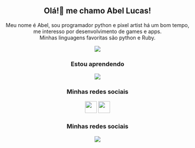 <!--
**abelarduu/abelarduu** is a ✨ _special_ ✨ repository because its `README.md` (this file) appears on your GitHub profile.
#Olá, me chamo SeuNomeAqui !
Here are some ideas to get you started:

- 🔭 I’m currently working on ...
- 🌱 I’m currently learning ...
- 👯 I’m looking to collaborate on ...
- 🤔 I’m looking for help with ...
- 💬 Ask me about ...
- 📫 How to reach me: ...
- 😄 Pronouns: ...
- ⚡ Fun fact: ...
-->



<h2 align="center">Olá!👋 me chamo Abel Lucas!</h2>
<div align="center">
    <p>  
        Meu nome é Abel, sou programador python e pixel artist há um bom tempo, me interesso por desenvolvimento de games e apps.</br>
        Minhas linguagens favoritas são python e Ruby. 
    </p>
</div>

<div align="center">
    <img src="https://skillicons.dev/icons?i=python,ruby" />
</div>
<div align="center">
    <h3>Estou aprendendo</h3>
    <div>
        <img src="https://skillicons.dev/icons?i=flask,blender,ruby,gamemakerstudio,godot,unity&perline=3" />
    </div>
</div>

<div align="center">
    <h3>Minhas redes sociais</h3>
    <div>
        <a href="https://www.linkedin.com/in/Abel-Lucas"  target="_blank"rel="noopener noreferrer"><img src="https://cdn.jsdelivr.net/gh/devicons/devicon/icons/linkedin/linkedin-original.svg" width="32" height="32"/></a>
        <a href="https://www.behance.net/abellucas1" target="_blank"rel="noopener noreferrer"><img src="https://cdn.jsdelivr.net/gh/devicons/devicon/icons/behance/behance-original.svg" width="32" height="32"/></a>
    </div>
</div>

<h3 align="center">Minhas redes sociais</h3>
<p align="center">
    <img src="https://skillicons.dev/icons?i=instagram, linkedin,behance" />
</p>
